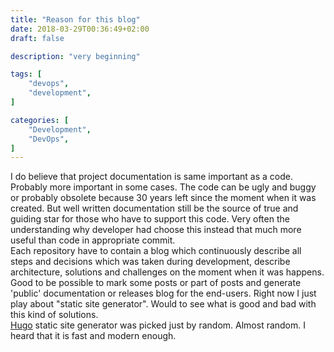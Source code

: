 ```yaml
---
title: "Reason for this blog"
date: 2018-03-29T00:36:49+02:00
draft: false

description: "very beginning"

tags: [
    "devops",
    "development",
]

categories: [
    "Development",
    "DevOps",
]
---
```


I do believe that project documentation is same important as a code. Probably more important in some cases. The code can be ugly and buggy or probably obsolete because 30 years left since the moment when it was created. But well written documentation still be the source of true and guiding star for those who have to support this code. Very often the understanding why developer had choose this instead that much more useful than code in appropriate commit. <br/>  Each repository have to contain a blog which continuously describe all steps and decisions which was taken during development, describe architecture, solutions and challenges on the moment when it was happens. Good to be possible to mark some posts or part of posts and generate 'public' documentation or releases blog for the end-users.
Right now I just play about "static site generator". Would to see what is good and bad with this kind of solutions. <br/> [Hugo](https://gohugo.io/) static site generator was picked just by random. Almost random. I heard that it is fast and modern enough. 
